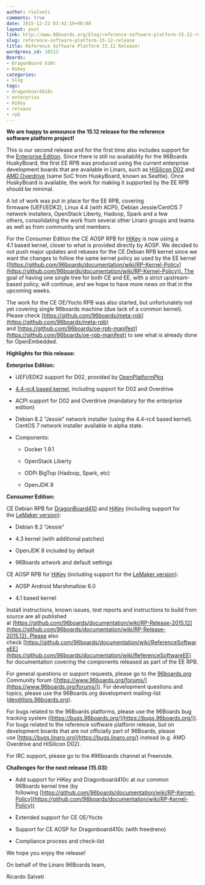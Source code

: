 ```yaml
---
author: rsalveti
comments: true
date: 2015-12-23 03:42:19+00:00
layout: post
link: http://www.96boards.org/blog/reference-software-platform-15-12-release/
slug: reference-software-platform-15-12-release
title: Reference Software Platform 15.12 Release!
wordpress_id: 10213
Boards:
- DragonBoard 410c
- HiKey
categories:
- blog
tags:
- dragonboard410c
- enterprise
- HiKey
- release
- rpb
---
```


**We are happy to announce the 15.12 release for the reference software platform project!**

This is our second release and for the first time also includes support for the [Enterprise Edition](https://www.96boards.org/products/ee/). Since there is still no availability for the 96Boards HuskyBoard, the first EE RPB was produced using the current enterprise development boards that are available in Linaro, such as [HiSilicon D02](http://open-estuary.org/d02-2/) and [AMD Overdrive](http://www.amd.com/en-us/innovations/software-technologies/technologies-gaming/over-drive) (same SoC from HuskyBoard, known as Seattle). Once HuskyBoard is available, the work for making it supported by the EE RPB should be minimal.

A lot of work was put in place for the EE RPB, covering firmware (UEFI/EDK2), Linux 4.4 (with ACPI), Debian Jessie/CentOS 7 network installers, OpenStack Liberty, Hadoop, Spark and a few others, consolidating the work from several other Linaro groups and teams as well as from community and members.

For the Consumer Edition the CE AOSP RPB for [HiKey](https://www.96boards.org/products/ce/hikey/) is now using a 4.1 based kernel, closer to what is provided directly by AOSP. We decided to not push major updates and rebases for the CE Debian RPB kernel since we want the changes to follow the same kernel policy as used by the EE kernel ([https://github.com/96boards/documentation/wiki/RP-Kernel-Policy](https://github.com/96boards/documentation/wiki/RP-Kernel-Policy)). The goal of having one single tree for both CE and EE, with a strict upstream-based policy, will continue, and we hope to have more news on that in the upcoming weeks.

The work for the CE OE/Yocto RPB was also started, but unfortunately not yet covering single 96boards machine (due lack of a common kernel). Please check [https://github.com/96boards/meta-rpb](https://github.com/96boards/meta-rpb) and [https://github.com/96boards/oe-rpb-manifest](https://github.com/96boards/oe-rpb-manifest) to see what is already done for OpenEmbedded.

**Highlights for this release:**

**Enterprise Edition:**



	
  * UEFI/EDK2 support for D02, provided by [OpenPlatformPkg](https://wiki.linaro.org/LEG/Engineering/Kernel/UEFI/CommonPlatformTree)

	
  * [4.4-rc4 based kernel](https://git.linaro.org/people/amit.kucheria/kernel.git/shortlog/refs/heads/96b/releases/2015.12), including support for D02 and Overdrive

	
  * ACPI support for D02 and Overdrive (mandatory for the enterprise edition)

	
  * Debian 8.2 "Jessie" network installer (using the 4.4-rc4 based kernel). CentOS 7 network installer available in alpha state.

	
  * Components:

	
    * Docker 1.9.1

	
    * OpenStack Liberty

	
    * ODPi BigTop (Hadoop, Spark, etc)

	
    * OpenJDK 8





**Consumer Edition:**

CE Debian RPB for [DragonBoard410](https://www.96boards.org/products/ce/dragonboard410c/) and [HiKey](https://www.96boards.org/products/ce/hikey/) (including support for the [LeMaker version](http://www.lemaker.org/page/hikey.html)):



	
  * Debian 8.2 “Jessie”

	
  * 4.3 kernel (with additional patches)

	
  * OpenJDK 8 included by default

	
  * 96Boards artwork and default settings


CE AOSP RPB for [HiKey](https://www.96boards.org/products/ce/hikey/) (including support for the [LeMaker version](http://www.lemaker.org/page/hikey.html)):



	
  * AOSP Android Marshmallow 6.0

	
  * 4.1 based kernel


Install instructions, known issues, test reports and instructions to build from source are all published at [https://github.com/96boards/documentation/wiki/RP-Release-2015.12](https://github.com/96boards/documentation/wiki/RP-Release-2015.12). Please also check [https://github.com/96boards/documentation/wiki/ReferenceSoftwareEE](https://github.com/96boards/documentation/wiki/ReferenceSoftwareEE) for documentation covering the components released as part of the EE RPB.

For general questions or support requests, please go to the [96boards.org](http://96boards.org/) Community forum ([https://www.96boards.org/forums/](https://www.96boards.org/forums/)). For development questions and topics, please use the 96Boards.org development mailing-list ([dev@lists.96boards.org](mailto:dev@lists.96boards.org)).

For bugs related to the 96Boards platforms, please use the 96Boards bug tracking system ([https://bugs.96boards.org/](https://bugs.96boards.org/)). For bugs related to the reference software platform release, but on development boards that are not officially part of 96Boards, please use [https://bugs.linaro.org](https://bugs.linaro.org/) instead (e.g. AMD Overdrive and HiSilicon D02).

For IRC support, please go to the #96boards channel at Freenode.

**Challenges for the next release (15.03)**:



	
  * Add support for HiKey and Dragonboard410c at our common 96Boards kernel tree (by following [https://github.com/96boards/documentation/wiki/RP-Kernel-Policy](https://github.com/96boards/documentation/wiki/RP-Kernel-Policy))

	
  * Extended support for CE OE/Yocto

	
  * Support for CE AOSP for Dragonboard410c (with freedreno)

	
  * Compliance process and check-list


We hope you enjoy the release!

On behalf of the Linaro 96Boards team,

Ricardo Salveti
